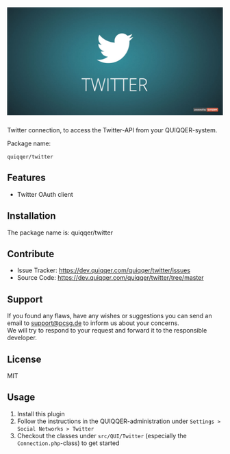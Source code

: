 ![QUIQQER Translator](bin/images/Readme.jpg)
========

Twitter connection, to access the Twitter-API from your QUIQQER-system.


Package name:

    quiqqer/twitter


Features
--------
- Twitter OAuth client


Installation
------------
The package name is: quiqqer/twitter


Contribute
----------
- Issue Tracker: https://dev.quiqqer.com/quiqqer/twitter/issues
- Source Code: https://dev.quiqqer.com/quiqqer/twitter/tree/master


Support
-------
If you found any flaws, have any wishes or suggestions you can send an email
to [support@pcsg.de](mailto:support@pcsg.de) to inform us about your concerns.  
We will try to respond to your request and forward it to the responsible developer.


License
-------
MIT


Usage
-----
1. Install this plugin
2. Follow the instructions in the QUIQQER-administration under `Settings > Social Networks > Twitter`
3. Checkout the classes under `src/QUI/Twitter` (especially the `Connection.php`-class) to get started